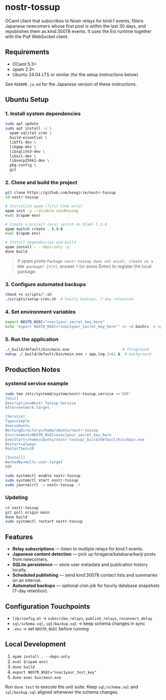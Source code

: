 # nostr-tossup

OCaml client that subscribes to Nostr relays for kind:1 events, filters Japanese newcomers whose first post is within the last 30 days, and republishes them as kind:30078 events. It uses the Eio runtime together with the Piaf WebSocket client.

## Requirements

- OCaml 5.3+
- opam 2.3+
- Ubuntu 24.04 LTS or similar (for the setup instructions below)

See `README.ja.md` for the Japanese version of these instructions.

## Ubuntu Setup

### 1. Install system dependencies
```bash
sudo apt update
sudo apt install -y \
  opam sqlite3 cron \
  build-essential \
  libffi-dev \
  libgmp-dev \
  libsqlite3-dev \
  libssl-dev \
  libsecp256k1-dev \
  pkg-config \
  git
```

### 2. Clone and build the project
```bash
git clone https://github.com/kengirie/nostr-tossup
cd nostr-tossup

# Initialize opam (first time only)
opam init -y --disable-sandboxing
eval $(opam env)

# Create a project-local switch on OCaml 5.3.0
opam switch create . 5.3.0
eval $(opam env)

# Install dependencies and build
opam install . --deps-only -y
dune build
```

> If opam prints `Package nostr-tossup does not exist, create as a NEW package? [Y/n]`, answer `Y` (or press Enter) to register the local package.

### 3. Configure automated backups
```bash
chmod +x scripts/*.sh
./scripts/setup-cron.sh  # hourly backups, 7-day retention
```

### 4. Set environment variables
```bash
export NOSTR_NSEC="nsec1your_secret_key_here"
echo 'export NOSTR_NSEC="nsec1your_secret_key_here"' >> ~/.bashrc  # optional persistence
```

### 5. Run the application
```bash
./_build/default/bin/main.exe                        # foreground
nohup ./_build/default/bin/main.exe > app.log 2>&1 &  # background
```

## Production Notes

### systemd service example
```bash
sudo tee /etc/systemd/system/nostr-tossup.service <<'EOF'
[Unit]
Description=Nostr Tossup Service
After=network.target

[Service]
Type=simple
User=ubuntu
WorkingDirectory=/home/ubuntu/nostr-tossup
Environment=NOSTR_NSEC=nsec1your_secret_key_here
ExecStart=/home/ubuntu/nostr-tossup/_build/default/bin/main.exe
Restart=always
RestartSec=10

[Install]
WantedBy=multi-user.target
EOF

sudo systemctl enable nostr-tossup
sudo systemctl start nostr-tossup
sudo journalctl -u nostr-tossup -f
```

### Updating
```bash
cd nostr-tossup
git pull origin main
dune build
sudo systemctl restart nostr-tossup
```

## Features

- **Relay subscriptions** — listen to multiple relays for kind:1 events.
- **Japanese content detection** — pick up hiragana/katakana/kanji posts from newcomers.
- **SQLite persistence** — store user metadata and publication history locally.
- **Scheduled publishing** — send kind:30078 contact lists and summaries on an interval.
- **Automated backups** — optional cron job for hourly database snapshots (7-day retention).

## Configuration Touchpoints

- `lib/config.ml` → `subscribe_relays`, `publish_relays`, `reconnect_delay`
- `sql/schema.sql`, `sql/backup.sql` → keep schema changes in sync
- `.env` → set `NOSTR_NSEC` before running

## Local Development

1. `opam install . --deps-only`
2. `eval $(opam env)`
3. `dune build`
4. `export NOSTR_NSEC="nsec1your_test_key"`
5. `dune exec bin/main.exe`

Run `dune test` to execute the unit suite. Keep `sql/schema.sql` and `sql/backup.sql` aligned whenever the schema changes.
